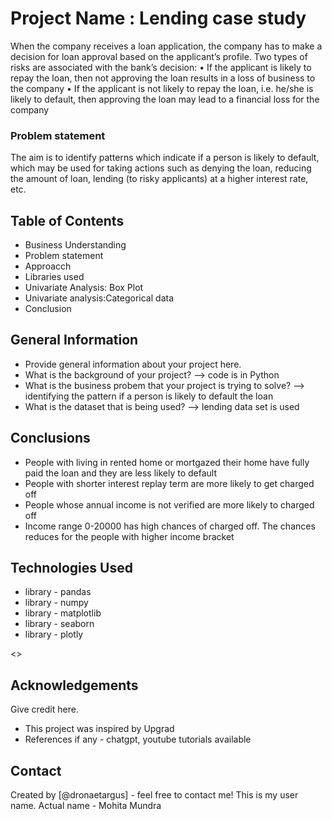 # Project Name : Lending case study

When the company receives a loan application, the company has to make a decision for loan approval based on the applicant’s profile. Two types of risks are associated with the bank’s decision:
• If the applicant is likely to repay the loan, then not approving the loan results in a loss of business to the company
• If the applicant is not likely to repay the loan, i.e. he/she is likely to default, then approving the loan may lead to a financial loss for the company

### Problem statement
The aim is to identify patterns which indicate if a person is likely to default, which may be used for taking actions such as denying the loan, reducing the amount of loan, lending (to risky applicants) at a higher interest rate, etc.

## Table of Contents
* Business Understanding
* Problem statement
* Approacch
* Libraries used
* Univariate Analysis: Box Plot
* Univariate analysis:Categorical data
* Conclusion
  
  


## General Information
- Provide general information about your project here.
- What is the background of your project? -->  code is in Python
- What is the business probem that your project is trying to solve?  --> identifying the pattern if a person is likely to default the loan
- What is the dataset that is being used?  --> lending data set is used

<!-- You don't have to answer all the questions - just the ones relevant to your project. -->

## Conclusions
- People with living in rented home or mortgazed their home have fully paid the loan and they are less likely to default
- People with shorter interest replay term are more likely to get charged off
- People whose annual income is not verified are more likely to charged off
- Income range 0-20000 has high chances of charged off. The chances reduces for the people with higher income bracket

<!-- You don't have to answer all the questions - just the ones relevant to your project. -->


## Technologies Used
- library - pandas
- library - numpy
- library - matplotlib
- library - seaborn
- library - plotly

<<not sure of the version>> 
<!-- As the libraries versions keep on changing, it is recommended to mention the version of library used in this project -->

## Acknowledgements
Give credit here.
- This project was inspired by Upgrad
- References if any - chatgpt, youtube tutorials available



## Contact
Created by [@dronaetargus] - feel free to contact me!
This is my user name. Actual name - Mohita Mundra

<!-- Optional -->
<!-- ## License -->
<!-- This project is open source and available under the [... License](). -->

<!-- You don't have to include all sections - just the one's relevant to your project -->

